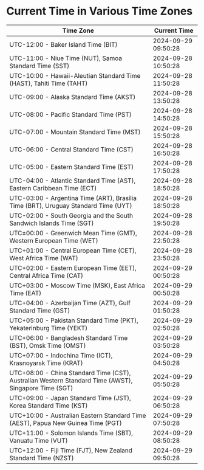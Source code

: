 # Current Time in Various Time Zones

| Time Zone | Current Time |
|-----------|--------------|
| UTC-12:00 - Baker Island Time (BIT) | 2024-09-29 09:50:28 |
| UTC-11:00 - Niue Time (NUT), Samoa Standard Time (SST) | 2024-09-28 10:50:28 |
| UTC-10:00 - Hawaii-Aleutian Standard Time (HAST), Tahiti Time (TAHT) | 2024-09-28 11:50:28 |
| UTC-09:00 - Alaska Standard Time (AKST) | 2024-09-28 13:50:28 |
| UTC-08:00 - Pacific Standard Time (PST) | 2024-09-28 14:50:28 |
| UTC-07:00 - Mountain Standard Time (MST) | 2024-09-28 15:50:28 |
| UTC-06:00 - Central Standard Time (CST) | 2024-09-28 16:50:28 |
| UTC-05:00 - Eastern Standard Time (EST) | 2024-09-28 17:50:28 |
| UTC-04:00 - Atlantic Standard Time (AST), Eastern Caribbean Time (ECT) | 2024-09-28 18:50:28 |
| UTC-03:00 - Argentina Time (ART), Brasília Time (BRT), Uruguay Standard Time (UYT) | 2024-09-28 18:50:28 |
| UTC-02:00 - South Georgia and the South Sandwich Islands Time (SGT) | 2024-09-28 19:50:28 |
| UTC±00:00 - Greenwich Mean Time (GMT), Western European Time (WET) | 2024-09-28 22:50:28 |
| UTC+01:00 - Central European Time (CET), West Africa Time (WAT) | 2024-09-28 23:50:28 |
| UTC+02:00 - Eastern European Time (EET), Central Africa Time (CAT) | 2024-09-29 00:50:28 |
| UTC+03:00 - Moscow Time (MSK), East Africa Time (EAT) | 2024-09-29 00:50:28 |
| UTC+04:00 - Azerbaijan Time (AZT), Gulf Standard Time (GST) | 2024-09-29 01:50:28 |
| UTC+05:00 - Pakistan Standard Time (PKT), Yekaterinburg Time (YEKT) | 2024-09-29 02:50:28 |
| UTC+06:00 - Bangladesh Standard Time (BST), Omsk Time (OMST) | 2024-09-29 03:50:28 |
| UTC+07:00 - Indochina Time (ICT), Krasnoyarsk Time (KRAT) | 2024-09-29 04:50:28 |
| UTC+08:00 - China Standard Time (CST), Australian Western Standard Time (AWST), Singapore Time (SGT) | 2024-09-29 05:50:28 |
| UTC+09:00 - Japan Standard Time (JST), Korea Standard Time (KST) | 2024-09-29 06:50:28 |
| UTC+10:00 - Australian Eastern Standard Time (AEST), Papua New Guinea Time (PGT) | 2024-09-29 07:50:28 |
| UTC+11:00 - Solomon Islands Time (SBT), Vanuatu Time (VUT) | 2024-09-29 08:50:28 |
| UTC+12:00 - Fiji Time (FJT), New Zealand Standard Time (NZST) | 2024-09-29 09:50:28 |
